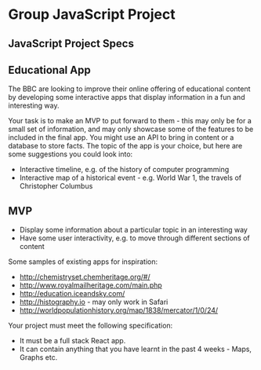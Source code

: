 # Group JavaScript Project

## JavaScript Project Specs

## Educational App

The BBC are looking to improve their online offering of educational content by developing some interactive apps that display information in a fun and interesting way. 

Your task is to make an MVP to put forward to them - this may only be for a small set of information, and may only showcase some of the features to be included in the final app. You might use an API to bring in content or a database to store facts. The topic of the app is your choice, but here are some suggestions you could look into:

- Interactive timeline, e.g. of the history of computer programming
- Interactive map of a historical event - e.g. World War 1, the travels of Christopher Columbus

## MVP

- Display some information about a particular topic in an interesting way
- Have some user interactivity, e.g. to move through different sections of content 

Some samples of existing apps for inspiration:

- http://chemistryset.chemheritage.org/#/
- http://www.royalmailheritage.com/main.php
- http://education.iceandsky.com/
- http://histography.io - may only work in Safari
- http://worldpopulationhistory.org/map/1838/mercator/1/0/24/

Your project must meet the following specification:

- It must be a full stack React app.
- It can contain anything that you have learnt in the past 4 weeks - Maps, Graphs etc.
